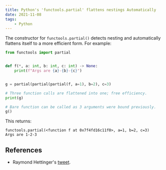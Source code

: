 ```yaml
---
title: Python's 'functools.partial' flattens nestings Automatically
date: 2021-11-08
tags:
    - Python
---
```


The constructor for `functools.partial()` detects nesting and automatically flattens
itself to a more efficient form. For example:

```python
from functools import partial


def f(*, a: int, b: int, c: int) -> None:
    print(f"Args are {a}-{b}-{c}")


g = partial(partial(partial(f, a=1), b=2), c=3)

# Three function calls are flattened into one; free efficiency.
print(g)

# Bare function can be called as 3 arguments were bound previously.
g()
```

This returns:

```
functools.partial(<function f at 0x7f4fd16c11f0>, a=1, b=2, c=3)
Args are 1-2-3
```

## References

* Raymond Hettinger's [tweet](https://twitter.com/raymondh/status/1454865294120325124).
